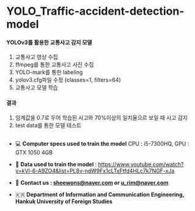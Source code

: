 # YOLO_Traffic-accident-detection-model

#### YOLOv3를 활용한 교통사고 감지 모델
1. 교통사고 영상 수집
2. ffmpeg를 통한 교통사고 사진 수집
3. YOLO-mark를 통한 labeling
4. yolov3.cfg파일 수정 (classes=1, filters=64)
5. 교통사고 모델 학습

#### 결과
1. 임계값을 0.7로 두어 학습된 사고와 70%이상의 일치율으르 보일 때 사고 감지
2. test data를 통한 모델 테스트

## 
- 💻 **Computer specs used to train the model**
        CPU : i5-7300HQ, GPU : GTX 1050 4GB

- 📒  **Data used to train the model** : 
        https://www.youtube.com/watch?v=kVl-6-A9ZO4&list=PL8v-ndW9Fx1cLTxFtfd4HLc7k7NGF-xJa

- 📮  **Contact us : sheewons@naver.com or u_rim@naver.com**

- 🇰🇷  **Department of Information and Communication Engineering, Hankuk University of Foreign Studies**
